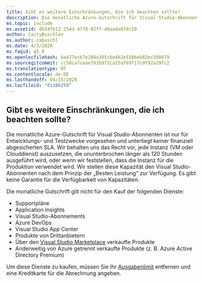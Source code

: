 ```yaml
---
title: Gibt es weitere Einschränkungen, die ich beachten sollte?
description: Die monatliche Azure-Gutschrift für Visual Studio-Abonnenten ist nur für Entwicklungs- und Testzwecke vorgesehen und unterliegt keiner finanziell abgesicherten SLA...
ms.topic: include
ms.assetid: db54fb12-254d-47f0-82ff-40aeda8f8c10
author: CaityBuschlen
ms.author: cabuschl
ms.date: 4/3/2020
ms.faqid: q5_8
ms.openlocfilehash: ba477ecb7e204a395cbe4b2e550beb82ec208479
ms.sourcegitcommit: cc58ca7ceae783b972ca25af69f17c9f92a29fc2
ms.translationtype: HT
ms.contentlocale: de-DE
ms.lasthandoff: 04/15/2020
ms.locfileid: "81386259"
---
```

## <a name="are-there-any-other-limitations-i-should-be-aware-of"></a>Gibt es weitere Einschränkungen, die ich beachten sollte?

Die monatliche Azure-Gutschrift für Visual Studio-Abonnenten ist nur für Entwicklungs- und Testzwecke vorgesehen und unterliegt keiner finanziell abgesicherten SLA. Wir behalten uns das Recht vor, jede Instanz (VM oder Clouddienst) auszusetzen, die ununterbrochen länger als 120 Stunden ausgeführt wird, oder wenn wir feststellen, dass die Instanz für die Produktion verwendet wird. Wir stellen diese Kapazität den Visual Studio-Abonnenten nach dem Prinzip der „Besten Leistung“ zur Verfügung. Es gibt keine Garantie für die Verfügbarkeit von Kapazitäten.

Die monatliche Gutschrift gilt nicht für den Kauf der folgenden Dienste:

- Supportpläne
- Application Insights
- Visual Studio-Abonnements
- Azure DevOps
- Visual Studio App Center
- Produkte von Drittanbietern
- Über den [Visual Studio Marketplace](https://marketplace.visualstudio.com/) verkaufte Produkte
- Anderweitig von Azure getrennt verkaufte Produkte (z. B. Azure Active Directory Premium)

Um diese Dienste zu kaufen, müssen Sie Ihr [Ausgabenlimit](https://docs.microsoft.com/azure/billing/billing-spending-limit) entfernen und eine Kreditkarte für die Abrechnung angeben.
